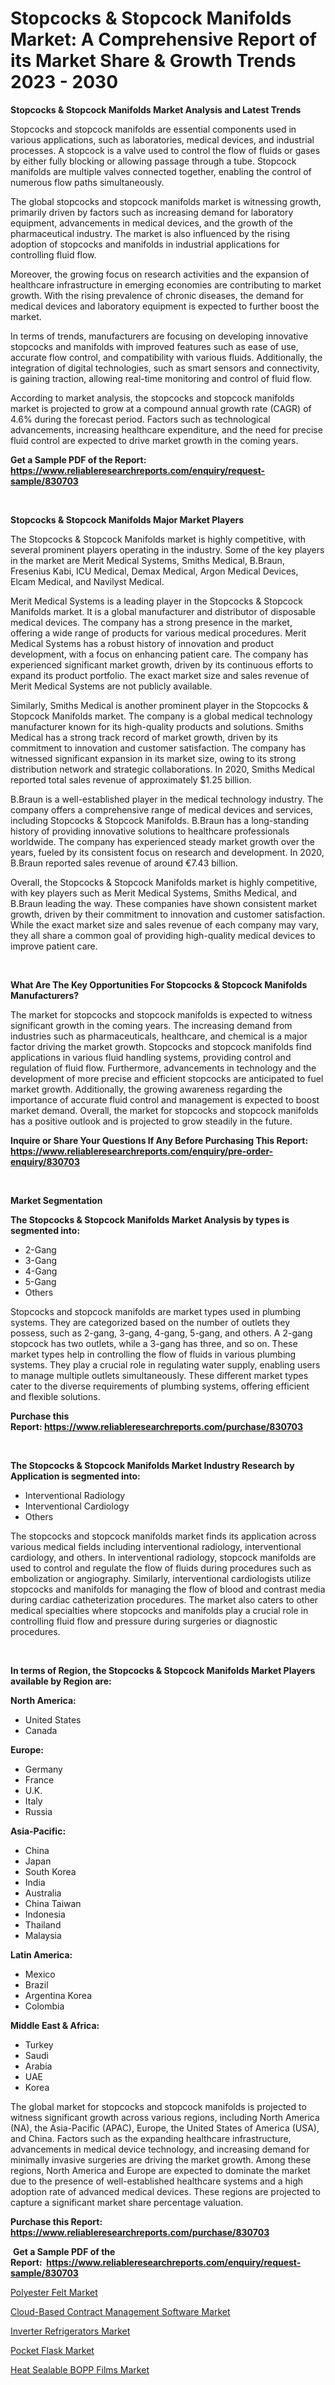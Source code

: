 <p><h1>Stopcocks & Stopcock Manifolds Market: A Comprehensive Report of its Market Share & Growth Trends 2023 - 2030</h1></p><p><strong>Stopcocks & Stopcock Manifolds Market Analysis and Latest Trends</strong></p>
<p><p>Stopcocks and stopcock manifolds are essential components used in various applications, such as laboratories, medical devices, and industrial processes. A stopcock is a valve used to control the flow of fluids or gases by either fully blocking or allowing passage through a tube. Stopcock manifolds are multiple valves connected together, enabling the control of numerous flow paths simultaneously.</p><p>The global stopcocks and stopcock manifolds market is witnessing growth, primarily driven by factors such as increasing demand for laboratory equipment, advancements in medical devices, and the growth of the pharmaceutical industry. The market is also influenced by the rising adoption of stopcocks and manifolds in industrial applications for controlling fluid flow.</p><p>Moreover, the growing focus on research activities and the expansion of healthcare infrastructure in emerging economies are contributing to market growth. With the rising prevalence of chronic diseases, the demand for medical devices and laboratory equipment is expected to further boost the market.</p><p>In terms of trends, manufacturers are focusing on developing innovative stopcocks and manifolds with improved features such as ease of use, accurate flow control, and compatibility with various fluids. Additionally, the integration of digital technologies, such as smart sensors and connectivity, is gaining traction, allowing real-time monitoring and control of fluid flow.</p><p>According to market analysis, the stopcocks and stopcock manifolds market is projected to grow at a compound annual growth rate (CAGR) of 4.6% during the forecast period. Factors such as technological advancements, increasing healthcare expenditure, and the need for precise fluid control are expected to drive market growth in the coming years.</p></p>
<p><strong>Get a Sample PDF of the Report:&nbsp; <a href="https://www.reliableresearchreports.com/enquiry/request-sample/830703">https://www.reliableresearchreports.com/enquiry/request-sample/830703</a></strong></p>
<p>&nbsp;</p>
<p><strong>Stopcocks & Stopcock Manifolds Major Market Players</strong></p>
<p><p>The Stopcocks & Stopcock Manifolds market is highly competitive, with several prominent players operating in the industry. Some of the key players in the market are Merit Medical Systems, Smiths Medical, B.Braun, Fresenius Kabi, ICU Medical, Demax Medical, Argon Medical Devices, Elcam Medical, and Navilyst Medical.</p><p>Merit Medical Systems is a leading player in the Stopcocks & Stopcock Manifolds market. It is a global manufacturer and distributor of disposable medical devices. The company has a strong presence in the market, offering a wide range of products for various medical procedures. Merit Medical Systems has a robust history of innovation and product development, with a focus on enhancing patient care. The company has experienced significant market growth, driven by its continuous efforts to expand its product portfolio. The exact market size and sales revenue of Merit Medical Systems are not publicly available.</p><p>Similarly, Smiths Medical is another prominent player in the Stopcocks & Stopcock Manifolds market. The company is a global medical technology manufacturer known for its high-quality products and solutions. Smiths Medical has a strong track record of market growth, driven by its commitment to innovation and customer satisfaction. The company has witnessed significant expansion in its market size, owing to its strong distribution network and strategic collaborations. In 2020, Smiths Medical reported total sales revenue of approximately $1.25 billion.</p><p>B.Braun is a well-established player in the medical technology industry. The company offers a comprehensive range of medical devices and services, including Stopcocks & Stopcock Manifolds. B.Braun has a long-standing history of providing innovative solutions to healthcare professionals worldwide. The company has experienced steady market growth over the years, fueled by its consistent focus on research and development. In 2020, B.Braun reported sales revenue of around €7.43 billion.</p><p>Overall, the Stopcocks & Stopcock Manifolds market is highly competitive, with key players such as Merit Medical Systems, Smiths Medical, and B.Braun leading the way. These companies have shown consistent market growth, driven by their commitment to innovation and customer satisfaction. While the exact market size and sales revenue of each company may vary, they all share a common goal of providing high-quality medical devices to improve patient care.</p></p>
<p>&nbsp;</p>
<p><strong>What Are The Key Opportunities For Stopcocks & Stopcock Manifolds Manufacturers?</strong></p>
<p><p>The market for stopcocks and stopcock manifolds is expected to witness significant growth in the coming years. The increasing demand from industries such as pharmaceuticals, healthcare, and chemical is a major factor driving the market growth. Stopcocks and stopcock manifolds find applications in various fluid handling systems, providing control and regulation of fluid flow. Furthermore, advancements in technology and the development of more precise and efficient stopcocks are anticipated to fuel market growth. Additionally, the growing awareness regarding the importance of accurate fluid control and management is expected to boost market demand. Overall, the market for stopcocks and stopcock manifolds has a positive outlook and is projected to grow steadily in the future.</p></p>
<p><strong>Inquire or Share Your Questions If Any Before Purchasing This Report: <a href="https://www.reliableresearchreports.com/enquiry/pre-order-enquiry/830703">https://www.reliableresearchreports.com/enquiry/pre-order-enquiry/830703</a></strong></p>
<p>&nbsp;</p>
<p><strong>Market Segmentation</strong></p>
<p><strong>The Stopcocks & Stopcock Manifolds Market Analysis by types is segmented into:</strong></p>
<p><ul><li>2-Gang</li><li>3-Gang</li><li>4-Gang</li><li>5-Gang</li><li>Others</li></ul></p>
<p><p>Stopcocks and stopcock manifolds are market types used in plumbing systems. They are categorized based on the number of outlets they possess, such as 2-gang, 3-gang, 4-gang, 5-gang, and others. A 2-gang stopcock has two outlets, while a 3-gang has three, and so on. These market types help in controlling the flow of fluids in various plumbing systems. They play a crucial role in regulating water supply, enabling users to manage multiple outlets simultaneously. These different market types cater to the diverse requirements of plumbing systems, offering efficient and flexible solutions.</p></p>
<p><strong>Purchase this Report:&nbsp;<a href="https://www.reliableresearchreports.com/purchase/830703">https://www.reliableresearchreports.com/purchase/830703</a></strong></p>
<p>&nbsp;</p>
<p><strong>The Stopcocks & Stopcock Manifolds Market Industry Research by Application is segmented into:</strong></p>
<p><ul><li>Interventional Radiology</li><li>Interventional Cardiology</li><li>Others</li></ul></p>
<p><p>The stopcocks and stopcock manifolds market finds its application across various medical fields including interventional radiology, interventional cardiology, and others. In interventional radiology, stopcock manifolds are used to control and regulate the flow of fluids during procedures such as embolization or angiography. Similarly, interventional cardiologists utilize stopcocks and manifolds for managing the flow of blood and contrast media during cardiac catheterization procedures. The market also caters to other medical specialties where stopcocks and manifolds play a crucial role in controlling fluid flow and pressure during surgeries or diagnostic procedures.</p></p>
<p>&nbsp;</p>
<p><strong>In terms of Region, the Stopcocks & Stopcock Manifolds Market Players available by Region are:</strong></p>
<p>
    <p> <strong> North America: </strong>
        <ul>
            <li>United States</li>
            <li>Canada</li>
        </ul>
        </p> 
    <p> <strong> Europe: </strong>
        <ul>
            <li>Germany</li>
            <li>France</li>
            <li>U.K.</li>
            <li>Italy</li>
            <li>Russia</li>
        </ul>
        </p> 
    <p> <strong> Asia-Pacific: </strong>
        <ul>
            <li>China</li>
            <li>Japan</li>
            <li>South Korea</li>
            <li>India</li>
            <li>Australia</li>
            <li>China Taiwan</li>
            <li>Indonesia</li>
            <li>Thailand</li>
            <li>Malaysia</li>
        </ul>
        </p> 
    <p> <strong> Latin America: </strong>
        <ul>
            <li>Mexico</li>
            <li>Brazil</li>
            <li>Argentina Korea</li>
            <li>Colombia</li>
        </ul>
        </p> 
    <p> <strong> Middle East & Africa: </strong>
        <ul>
            <li>Turkey</li>
            <li>Saudi</li>
            <li>Arabia</li>
            <li>UAE</li>
            <li>Korea</li>
        </ul>
    </p>
    </p>
<p><p>The global market for stopcocks and stopcock manifolds is projected to witness significant growth across various regions, including North America (NA), the Asia-Pacific (APAC), Europe, the United States of America (USA), and China. Factors such as the expanding healthcare infrastructure, advancements in medical device technology, and increasing demand for minimally invasive surgeries are driving the market growth. Among these regions, North America and Europe are expected to dominate the market due to the presence of well-established healthcare systems and a high adoption rate of advanced medical devices. These regions are projected to capture a significant market share percentage valuation.</p></p>
<p><strong>Purchase this Report: <a href="https://www.reliableresearchreports.com/purchase/830703">https://www.reliableresearchreports.com/purchase/830703</a></strong></p>
<p>&nbsp;<strong>Get a Sample PDF of the Report:&nbsp;&nbsp;<a href="https://www.reliableresearchreports.com/enquiry/request-sample/830703">https://www.reliableresearchreports.com/enquiry/request-sample/830703</a></strong></p>
<p><strong></strong></p>
<p><p><a href="https://medium.com/@kartik.reportprime/polyester-felt-market-size-market-outlook-and-market-forecast-2023-to-2030-5343d6a7c213">Polyester Felt Market</a></p><p><a href="https://github.com/aasishrp01/Market-Research-Report-List-1/blob/main/cloud-based-contract-management-software-market.md">Cloud-Based Contract Management Software Market</a></p><p><a href="https://www.linkedin.com/pulse/inverter-refrigerators-market-size-share-global-analysis/">Inverter Refrigerators Market</a></p><p><a href="https://medium.com/@smriti.reportprime/pocket-flask-market-insights-into-market-cagr-market-trends-and-growth-strategies-c983b7af8599">Pocket Flask Market</a></p><p><a href="https://www.linkedin.com/pulse/heat-sealable-bopp-films-market-share-amp-new-trends/">Heat Sealable BOPP Films Market</a></p></p>